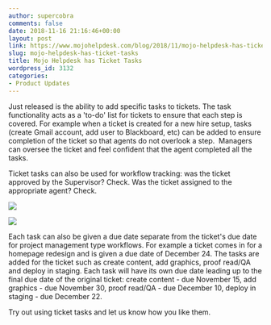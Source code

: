 ```yaml
---
author: supercobra
comments: false
date: 2018-11-16 21:16:46+00:00
layout: post
link: https://www.mojohelpdesk.com/blog/2018/11/mojo-helpdesk-has-ticket-tasks/
slug: mojo-helpdesk-has-ticket-tasks
title: Mojo Helpdesk has Ticket Tasks
wordpress_id: 3132
categories:
- Product Updates
---
```


Just released is the ability to add specific tasks to tickets. The task functionality acts as a 'to-do' list for tickets to ensure that each step is covered. For example when a ticket is created for a new hire setup, tasks (create Gmail account, add user to Blackboard, etc) can be added to ensure completion of the ticket so that agents do not overlook a step.  Managers can oversee the ticket and feel confident that the agent completed all the tasks.

Ticket tasks can also be used for workflow tracking: was the ticket approved by the Supervisor? Check. Was the ticket assigned to the appropriate agent? Check.

![](http://www.mojohelpdesk.com/blog/wp-content/uploads/2018/11/TasksMinimized.png)



![](http://www.mojohelpdesk.com/blog/wp-content/uploads/2018/11/3Tasks.png)



Each task can also be given a due date separate from the ticket's due date for project management type workflows. For example a ticket comes in for a homepage redesign and is given a due date of December 24. The tasks are added for the ticket such as create content, add graphics, proof read/QA and deploy in staging. Each task will have its own due date leading up to the final due date of the original ticket: create content - due November 15, add graphics - due November 30, proof read/QA - due December 10, deploy in staging - due December 22.



Try out using ticket tasks and let us know how you like them.


